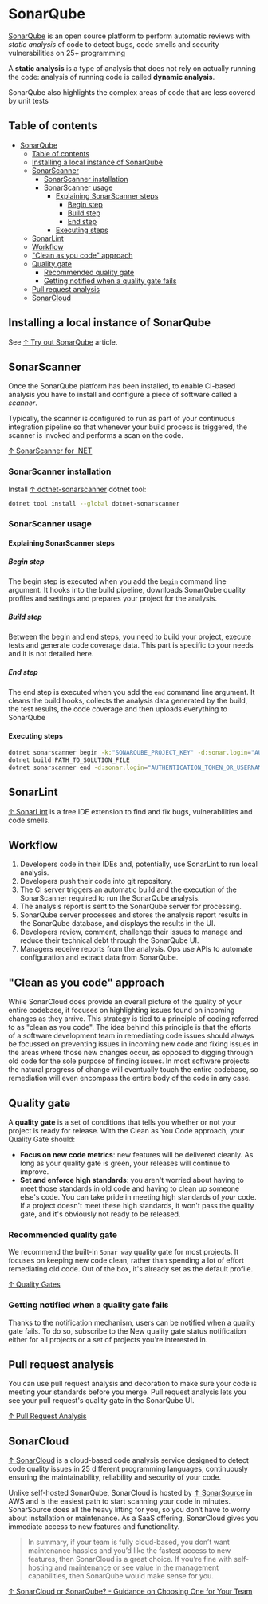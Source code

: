 # SonarQube

[SonarQube](https://www.sonarqube.org) is an open source platform to perform automatic reviews with *static analysis* of code to detect bugs, code smells and security vulnerabilities on 25+ programming

A **static analysis** is a type of analysis that does not rely on actually running the code: analysis of running code is called **dynamic analysis**.

SonarQube also highlights the complex areas of code that are less covered by unit tests

## Table of contents

- [SonarQube](#sonarqube)
  - [Table of contents](#table-of-contents)
  - [Installing a local instance of SonarQube](#installing-a-local-instance-of-sonarqube)
  - [SonarScanner](#sonarscanner)
    - [SonarScanner installation](#sonarscanner-installation)
    - [SonarScanner usage](#sonarscanner-usage)
      - [Explaining SonarScanner steps](#explaining-sonarscanner-steps)
        - [Begin step](#begin-step)
        - [Build step](#build-step)
        - [End step](#end-step)
      - [Executing steps](#executing-steps)
  - [SonarLint](#sonarlint)
  - [Workflow](#workflow)
  - ["Clean as you code" approach](#clean-as-you-code-approach)
  - [Quality gate](#quality-gate)
    - [Recommended quality gate](#recommended-quality-gate)
    - [Getting notified when a quality gate fails](#getting-notified-when-a-quality-gate-fails)
  - [Pull request analysis](#pull-request-analysis)
  - [SonarCloud](#sonarcloud)

## Installing a local instance of SonarQube

See [↑ Try out SonarQube](https://docs.sonarqube.org/latest/setup/get-started-2-minutes) article.

## SonarScanner

Once the SonarQube platform has been installed, to enable CI-based analysis you have to install and configure a piece of software called a *scanner*.

Typically, the scanner is configured to run as part of your continuous integration pipeline so that whenever your build process is triggered, the scanner is invoked and performs a scan on the code.

[↑ SonarScanner for .NET](https://docs.sonarqube.org/latest/analysis/scan/sonarscanner-for-msbuild)

### SonarScanner installation

Install [↑ dotnet-sonarscanner](https://www.nuget.org/packages/dotnet-sonarscanner) dotnet tool:

```bash
dotnet tool install --global dotnet-sonarscanner
```

### SonarScanner usage

#### Explaining SonarScanner steps

##### Begin step

The begin step is executed when you add the `begin` command line argument. It hooks into the build pipeline, downloads SonarQube quality profiles and settings and prepares your project for the analysis.

##### Build step

Between the begin and end steps, you need to build your project, execute tests and generate code coverage data. This part is specific to your needs and it is not detailed here.

##### End step

The end step is executed when you add the `end` command line argument. It cleans the build hooks, collects the analysis data generated by the build, the test results, the code coverage and then uploads everything to SonarQube

#### Executing steps

```bash
dotnet sonarscanner begin -k:"SONARQUBE_PROJECT_KEY" -d:sonar.login="AUTHENTICATION_TOKEN_OR_USERNAME"
dotnet build PATH_TO_SOLUTION_FILE
dotnet sonarscanner end -d:sonar.login="AUTHENTICATION_TOKEN_OR_USERNAME"
```

## SonarLint

[↑ SonarLint](https://www.sonarlint.org) is a free IDE extension to find and fix bugs, vulnerabilities and code smells.

## Workflow

1. Developers code in their IDEs and, potentially, use SonarLint to run local analysis.
2. Developers push their code into git repository.
3. The CI server triggers an automatic build and the execution of the SonarScanner required to run the SonarQube analysis.
4. The analysis report is sent to the SonarQube server for processing.
5. SonarQube server processes and stores the analysis report results in the SonarQube database, and displays the results in the UI.
6. Developers review, comment, challenge their issues to manage and reduce their technical debt through the SonarQube UI.
7. Managers receive reports from the analysis. Ops use APIs to automate configuration and extract data from SonarQube.

## "Clean as you code" approach

While SonarCloud does provide an overall picture of the quality of your entire codebase, it focuses on highlighting issues found on incoming changes as they arrive. This strategy is tied to a principle of coding referred to as "clean as you code". The idea behind this principle is that the efforts of a software development team in remediating code issues should always be focussed on preventing issues in incoming new code and fixing issues in the areas where those new changes occur, as opposed to digging through old code for the sole purpose of finding issues. In most software projects the natural progress of change will eventually touch the entire codebase, so remediation will even encompass the entire body of the code in any case.

## Quality gate

A **quality gate** is a set of conditions that tells you whether or not your project is ready for release. With the Clean as You Code approach, your Quality Gate should:

- **Focus on new code metrics**: new features will be delivered cleanly. As long as your quality gate is green, your releases will continue to improve.
- **Set and enforce high standards**: you aren't worried about having to meet those standards in old code and having to clean up someone else's code. You can take pride in meeting high standards of *your* code. If a project doesn't meet these high standards, it won't pass the quality gate, and it's obviously not ready to be released.

### Recommended quality gate

We recommend the built-in `Sonar way` quality gate for most projects. It focuses on keeping new code clean, rather than spending a lot of effort remediating old code. Out of the box, it's already set as the default profile.

[↑ Quality Gates](https://docs.sonarqube.org/latest/user-guide/quality-gates)

### Getting notified when a quality gate fails

Thanks to the notification mechanism, users can be notified when a quality gate fails. To do so, subscribe to the New quality gate status notification either for all projects or a set of projects you're interested in.

## Pull request analysis

You can use pull request analysis and decoration to make sure your code is meeting your standards before you merge. Pull request analysis lets you see your pull request's quality gate in the SonarQube UI.

[↑ Pull Request Analysis](https://docs.sonarqube.org/latest/analysis/pull-request)

## SonarCloud

[↑ SonarCloud](https://sonarcloud.io) is a cloud-based code analysis service designed to detect code quality issues in 25 different programming languages, continuously ensuring the maintainability, reliability and security of your code.

Unlike self-hosted SonarQube, SonarCloud is hosted by [↑ SonarSource](https://www.sonarsource.com) in AWS and is the easiest path to start scanning your code in minutes. SonarSource does all the heavy lifting for you, so you don’t have to worry about installation or maintenance. As a SaaS offering, SonarCloud gives you immediate access to new features and functionality.

> In summary, if your team is fully cloud-based, you don’t want maintenance hassles and you’d like the fastest access to new features, then SonarCloud is a great choice. If you’re fine with self-hosting and maintenance or see value in the management capabilities, then SonarQube would make sense for you.

[↑ SonarCloud or SonarQube? - Guidance on Choosing One for Your Team](https://blog.sonarsource.com/sq-sc_guidance)
